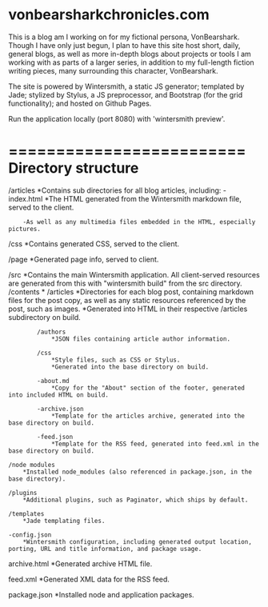 vonbearsharkchronicles.com
=========================

This is a blog am I working on for my fictional persona, VonBearshark. Though I have only just begun, I plan to have this site host short, daily, general blogs, as well as more in-depth blogs about projects or tools I am working with as parts of a larger series, in addition to my full-length fiction writing pieces, many surrounding this character, VonBearshark.

The site is powered by Wintersmith, a static JS generator; templated by Jade; stylized by Stylus, a JS preprocessor, and Bootstrap (for the grid functionality); and hosted on Github Pages.

Run the application locally (port 8080) with 'wintersmith preview'.

=========================
Directory structure
=========================
/articles
	*Contains sub directories for all blog articles, including:
		-index.html
			*The HTML generated from the Wintersmith markdown file, served to the client.

		-As well as any multimedia files embedded in the HTML, especially pictures.

/css
	*Contains generated CSS, served to the client.

/page
	*Generated page info, served to client.

/src
	*Contains the main Wintersmith application. All client-served resources are generated from this with "wintersmith build" from the src directory.
	/contents
		*
			/articles
				*Directories for each blog post, containing markdown files for the post copy, as well as any static resources referenced by the post, such as images.
				*Generated into HTML in their respective /articles subdirectory on build.

			/authors
				*JSON files containing article author information.

			/css
				*Style files, such as CSS or Stylus.
				*Generated into the base directory on build.

			-about.md
				*Copy for the "About" section of the footer, generated into included HTML on build.

			-archive.json
				*Template for the articles archive, generated into the base directory on build.

			-feed.json
				*Template for the RSS feed, generated into feed.xml in the base directory on build.

	/node modules
		*Installed node_modules (also referenced in package.json, in the base directory).

	/plugins
		*Additional plugins, such as Paginator, which ships by default.

	/templates
		*Jade templating files.

	-config.json
		*Wintersmith configuration, including generated output location, porting, URL and title information, and package usage.

archive.html
	*Generated archive HTML file.

feed.xml
	*Generated XML data for the RSS feed.

package.json
	*Installed node and application packages.

